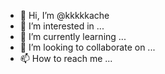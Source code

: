 - 👋 Hi, I’m @kkkkkache
- 👀 I’m interested in ...
- 🌱 I’m currently learning ...
- 💞️ I’m looking to collaborate on ...
- 📫 How to reach me ...

<!---
kkkkkache/kkkkkache is a ✨ special ✨ repository because its `README.md` (this file) appears on your GitHub profile.
You can click the Preview link to take a look at your changes.
--->
